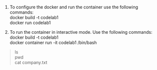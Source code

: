 1. To configure the docker and run the container use the following commands:<br />
docker build -t codelab1 <br />
docker run codelab1

2. To run the container in interactive mode. Use the following commands:<br />
docker build -t codelab1 <br />
docker container run -it codelab1 /bin/bash <br />
>ls <br />
>pwd <br />
>cat company.txt <br />
